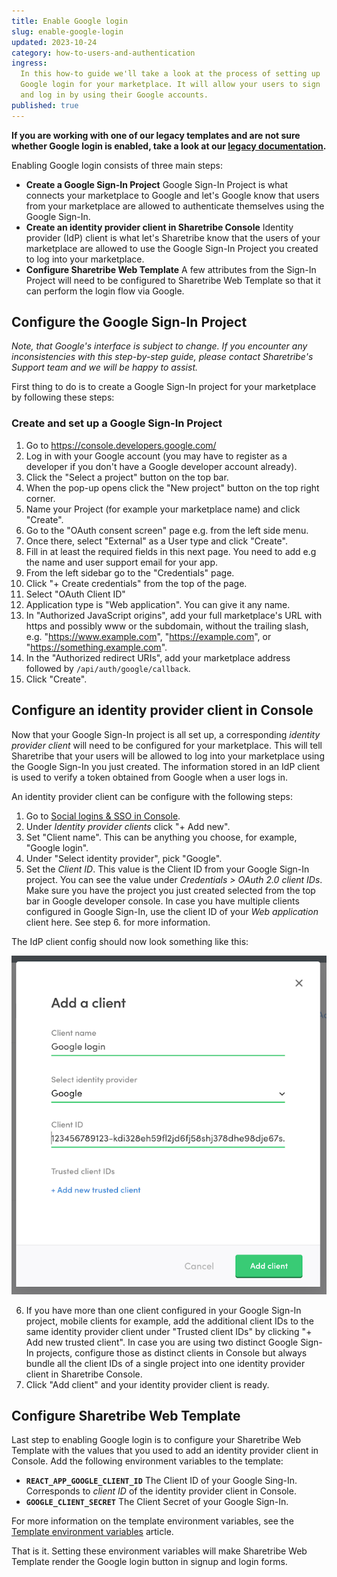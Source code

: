 ```yaml
---
title: Enable Google login
slug: enable-google-login
updated: 2023-10-24
category: how-to-users-and-authentication
ingress:
  In this how-to guide we'll take a look at the process of setting up
  Google login for your marketplace. It will allow your users to sign
  and log in by using their Google accounts.
published: true
---
```


**If you are working with one of our legacy templates and are not sure
whether Google login is enabled, take a look at our
[legacy documentation](/template/legacy-templates/).**

<plan tier="extend" feature="Using identity providers"></plan>

Enabling Google login consists of three main steps:

- **Create a Google Sign-In Project** Google Sign-In Project is what
  connects your marketplace to Google and let's Google know that users
  from your marketplace are allowed to authenticate themselves using the
  Google Sign-In.
- **Create an identity provider client in Sharetribe Console** Identity
  provider (IdP) client is what let's Sharetribe know that the users of
  your marketplace are allowed to use the Google Sign-In Project you
  created to log into your marketplace.
- **Configure Sharetribe Web Template** A few attributes from the
  Sign-In Project will need to be configured to Sharetribe Web Template
  so that it can perform the login flow via Google.

## Configure the Google Sign-In Project

_Note, that Google's interface is subject to change. If you encounter
any inconsistencies with this step-by-step guide, please contact
Sharetribe's Support team and we will be happy to assist._

First thing to do is to create a Google Sign-In project for your
marketplace by following these steps:

### Create and set up a Google Sign-In Project

1. Go to https://console.developers.google.com/
2. Log in with your Google account (you may have to register as a
   developer if you don't have a Google developer account already).
3. Click the "Select a project" button on the top bar.
4. When the pop-up opens click the "New project" button on the top right
   corner.
5. Name your Project (for example your marketplace name) and click
   "Create".
6. Go to the "OAuth consent screen" page e.g. from the left side menu.
7. Once there, select "External" as a User type and click "Create".
8. Fill in at least the required fields in this next page. You need to
   add e.g the name and user support email for your app.
9. From the left sidebar go to the "Credentials" page.
10. Click "+ Create credentials" from the top of the page.
11. Select "OAuth Client ID"
12. Application type is "Web application". You can give it any name.
13. In "Authorized JavaScript origins", add your full marketplace's URL
    with https and possibly www or the subdomain, without the trailing
    slash, e.g. "https://www.example.com", "https://example.com", or
    "https://something.example.com".
14. In the "Authorized redirect URIs", add your marketplace address
    followed by `/api/auth/google/callback`.
15. Click "Create".

## Configure an identity provider client in Console

Now that your Google Sign-In project is all set up, a corresponding
_identity provider client_ will need to be configured for your
marketplace. This will tell Sharetribe that your users will be allowed
to log into your marketplace using the Google Sign-In you just created.
The information stored in an IdP client is used to verify a token
obtained from Google when a user logs in.

An identity provider client can be configure with the following steps:

1. Go to
   [Social logins & SSO in Console](https://console.sharetribe.com/advanced/social-logins-and-sso).
2. Under _Identity provider clients_ click "+ Add new".
3. Set "Client name". This can be anything you choose, for example,
   "Google login".
4. Under "Select identity provider", pick "Google".
5. Set the _Client ID_. This value is the Client ID from your Google
   Sign-In project. You can see the value under _Credentials > OAuth 2.0
   client IDs_. Make sure you have the project you just created selected
   from the top bar in Google developer console. In case you have
   multiple clients configured in Google Sign-In, use the client ID of
   your _Web application_ client here. See step 6. for more information.

The IdP client config should now look something like this:

![Add Google identity provider client](add-google-idp-client.png 'Add Google identity provider client')

6. If you have more than one client configured in your Google Sign-In
   project, mobile clients for example, add the additional client IDs to
   the same identity provider client under "Trusted client IDs" by
   clicking "+ Add new trusted client". In case you are using two
   distinct Google Sign-In projects, configure those as distinct clients
   in Console but always bundle all the client IDs of a single project
   into one identity provider client in Sharetribe Console.
7. Click "Add client" and your identity provider client is ready.

## Configure Sharetribe Web Template

Last step to enabling Google login is to configure your Sharetribe Web
Template with the values that you used to add an identity provider
client in Console. Add the following environment variables to the
template:

- **`REACT_APP_GOOGLE_CLIENT_ID`** The Client ID of your Google Sing-In.
  Corresponds to _client ID_ of the identity provider client in Console.
- **`GOOGLE_CLIENT_SECRET`** The Client Secret of your Google Sign-In.

For more information on the template environment variables, see the
[Template environment variables](/template/template-env/) article.

That is it. Setting these environment variables will make Sharetribe Web
Template render the Google login button in signup and login forms.
